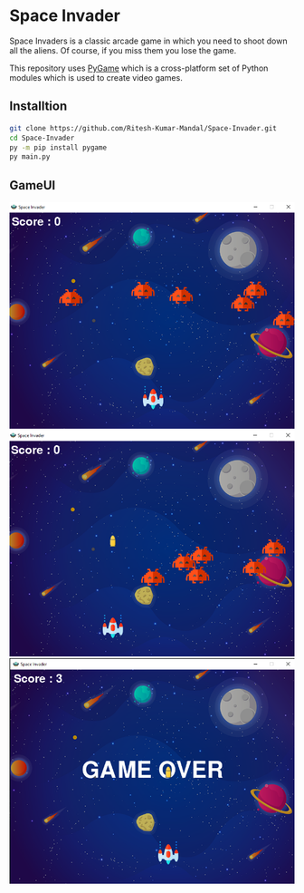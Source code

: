 # Space Invader
Space Invaders is a classic arcade game in which you need to shoot down all the aliens. Of course, if you miss them you lose the game.

This repository uses [PyGame](https://fastapi.tiangolo.com) which is a cross-platform set of Python modules which is used to create video games.

## Installtion
```sh
git clone https://github.com/Ritesh-Kumar-Mandal/Space-Invader.git
cd Space-Invader
py -m pip install pygame
py main.py
```
## GameUI
![GamePlay1](https://github.com/Ritesh-Kumar-Mandal/Space-Invader/blob/a2370e7cb7767828c402d4506a6d5fd960c7b3c0/screenshots/GamePlay1.png)
![GamePlay2](https://github.com/Ritesh-Kumar-Mandal/Space-Invader/blob/a2370e7cb7767828c402d4506a6d5fd960c7b3c0/screenshots/GamePlay2.png)
![GameOver](https://github.com/Ritesh-Kumar-Mandal/Space-Invader/blob/a2370e7cb7767828c402d4506a6d5fd960c7b3c0/screenshots/GameOver.png)
